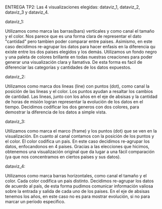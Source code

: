 ENTREGA TP2: Las 4 visualizaciones elegidas: dataviz_1, dataviz_2, dataviz_3 y dataviz_4. 

dataviz_1: <p>
Utilizamos como marca las barras(bars) verticales y como canal  el tamaño y el color. Nos parece que es una forma clara de representar el dato "cantidad" pero tambien poder comparar entre paises. Asimismo, en este caso decidimos re-agrupar los datos para hacer enfasis en la diferencia qu existe entre los dos paises elegidos y los demás. Utilizamos un fondo negro y una paleta de colores brillante en todas nuestras creaciones para poder generar una visualización clara y llamativa. De esta forma es facil de diferenciar las categorías y cantidades de los datos expuestos. 
<p>
dataviz_2: <p>
Utilizamos como marca dos lineas (line) con puntos (dot), como canal la posición de las lineas y el color. Los puntos ayudan a resaltar los cambios de cantidad. Las lineas, junto con los años en el eje de absisas y la cantidad de horas de misión logran representar la evolución de los datos en el tiempo. Decidimos codificar los dos generos  con dos colores, para demostrar la diferencia de los datos a simple vista. <p>
dataviz_3: <p>
Utilizamos como marca el marco (frame) y los puntos (dot) que se ven en la visualización. En cuanto al canal contamos con la posición de los puntos y el color. El color codifica un pais. En este caso decidimos re-agrupar los datos, enfocandonos en 4 paises. Gracias a las elecciones que hicimos, obtenemos una visualización original que da lugar a una fácil comparación (ya que nos concentramos en ciertos paises y sus datos). <p>
dataviz_4:<p>
Utilizamos como marca barras horizontales, como canal el tamaño y el color. Cada color codifica un pais distinto. Decidimos re-agrupar los datos de acuerdo al país, de esta forma pudimos comunicar información valiosa sobre la entrada y salida de cada uno de los paises. En el eje de absisas tenemos los años, en este caso no es para mostrar evolución, si no para marcar un período especifico.<p> 


